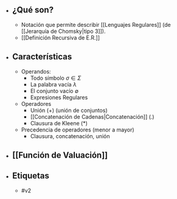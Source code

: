 - ## ¿Qué son?
	- Notación que permite describir [[Lenguajes Regulares]] (de [[Jerarquía de Chomsky|tipo 3]]).
	- [[Definición Recursiva de E.R.]] 

- ## Características
	- Operandos:
		- Todo símbolo $σ∈Σ$
		- La palabra vacía $λ$
		- El conjunto vacío $∅$
		- Expresiones Regulares
	- Operadores
		- Unión $(+)$ (unión de conjuntos)
		- [[Concatenación de Cadenas|Concatenación]] $(.)$
		- Clausura de Kleene $(*)$
	- Precedencia de operadores (menor a mayor)
		- Clausura, concatenación, unión
- ## [[Función de Valuación]] 
- ## Etiquetas
	- #v2
